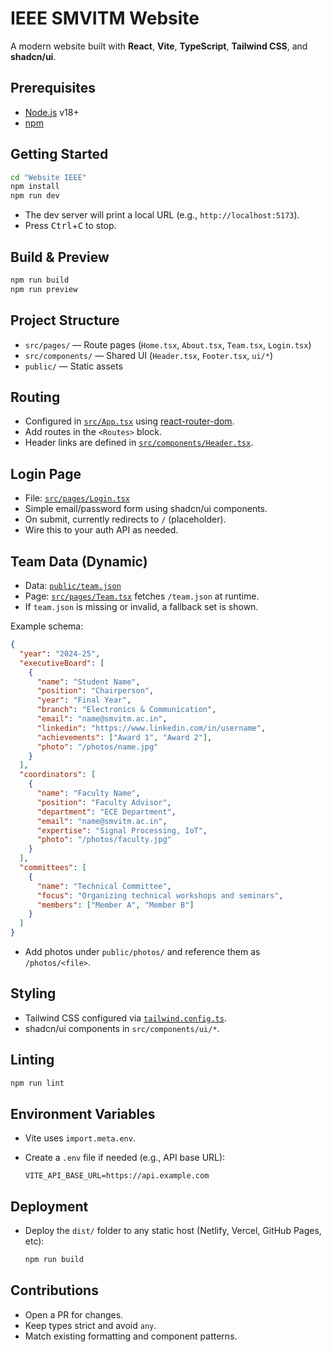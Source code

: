 # IEEE SMVITM Website

A modern website built with **React**, **Vite**, **TypeScript**, **Tailwind CSS**, and **shadcn/ui**.

## Prerequisites

- [Node.js](https://nodejs.org/) v18+
- [npm](https://www.npmjs.com/)

## Getting Started

```bash
cd "Website IEEE"
npm install
npm run dev
```

- The dev server will print a local URL (e.g., `http://localhost:5173`).  
- Press <kbd>Ctrl</kbd>+<kbd>C</kbd> to stop.

## Build & Preview

```bash
npm run build
npm run preview
```

## Project Structure

- `src/pages/` — Route pages (`Home.tsx`, `About.tsx`, `Team.tsx`, `Login.tsx`)
- `src/components/` — Shared UI (`Header.tsx`, `Footer.tsx`, `ui/*`)
- `public/` — Static assets

## Routing

- Configured in [`src/App.tsx`](src/App.tsx) using [react-router-dom](https://reactrouter.com/).
- Add routes in the `<Routes>` block.
- Header links are defined in [`src/components/Header.tsx`](src/components/Header.tsx).

## Login Page

- File: [`src/pages/Login.tsx`](src/pages/Login.tsx)
- Simple email/password form using shadcn/ui components.
- On submit, currently redirects to `/` (placeholder).
- Wire this to your auth API as needed.

## Team Data (Dynamic)

- Data: [`public/team.json`](public/team.json)
- Page: [`src/pages/Team.tsx`](src/pages/Team.tsx) fetches `/team.json` at runtime.
- If `team.json` is missing or invalid, a fallback set is shown.

Example schema:
```json
{
  "year": "2024-25",
  "executiveBoard": [
    {
      "name": "Student Name",
      "position": "Chairperson",
      "year": "Final Year",
      "branch": "Electronics & Communication",
      "email": "name@smvitm.ac.in",
      "linkedin": "https://www.linkedin.com/in/username",
      "achievements": ["Award 1", "Award 2"],
      "photo": "/photos/name.jpg"
    }
  ],
  "coordinators": [
    {
      "name": "Faculty Name",
      "position": "Faculty Advisor",
      "department": "ECE Department",
      "email": "name@smvitm.ac.in",
      "expertise": "Signal Processing, IoT",
      "photo": "/photos/faculty.jpg"
    }
  ],
  "committees": [
    {
      "name": "Technical Committee",
      "focus": "Organizing technical workshops and seminars",
      "members": ["Member A", "Member B"]
    }
  ]
}
```

- Add photos under `public/photos/` and reference them as `/photos/<file>`.

## Styling

- Tailwind CSS configured via [`tailwind.config.ts`](tailwind.config.ts).
- shadcn/ui components in `src/components/ui/*`.

## Linting

```bash
npm run lint
```

## Environment Variables

- Vite uses `import.meta.env`.
- Create a `.env` file if needed (e.g., API base URL):

  ```env
  VITE_API_BASE_URL=https://api.example.com
  ```

## Deployment

- Deploy the `dist/` folder to any static host (Netlify, Vercel, GitHub Pages, etc):

  ```bash
  npm run build
  ```

## Contributions

- Open a PR for changes.
- Keep types strict and avoid `any`.
- Match existing formatting and component patterns.
